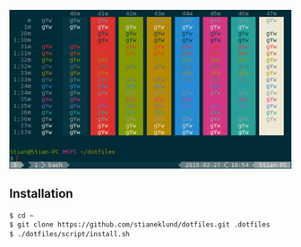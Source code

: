 ![](https://raw.githubusercontent.com/stianeklund/dotfiles/master/.screenshot.PNG)
## Installation
``` bash
$ cd ~
$ git clone https://github.com/stianeklund/dotfiles.git .dotfiles
$ ./dotfiles/script/install.sh
```

